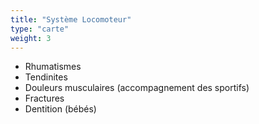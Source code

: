 ```yaml
---
title: "Système Locomoteur"
type: "carte"
weight: 3
---
```


* Rhumatismes
* Tendinites
* Douleurs musculaires (accompagnement des sportifs)
* Fractures
* Dentition (bébés)
